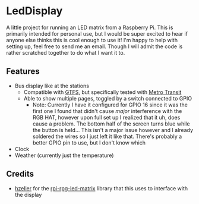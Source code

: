 # LedDisplay

A little project for running an LED matrix from a Raspberry Pi. This is primarily intended for personal use, but I would be super excited to hear if anyone else thinks this is cool enough to use it! I'm happy to help with setting up, feel free to send me an email. Though I will admit the code is rather scratched together to do what I want it to.

## Features
- Bus display like at the stations
   - Compatible with [GTFS](https://gtfs.org/), but specifically tested with [Metro Transit](https://svc.metrotransit.org/)
   - Able to show multiple pages, toggled by a switch connected to GPIO
      - Note: Currently I have it configured for GPIO 16 since it was the first one I found that didn't cause *major* interference with the RGB HAT, however upon full set up I realized that it uh, does cause a problem. The bottom half of the screen turns blue while the button is held... This isn't a major issue however and I already soldered the wires so I just left it like that. There's probably a better GPIO pin to use, but I don't know which
- Clock
- Weather (currently just the temperature)

## Credits
- [hzeller](https://github.com/hzeller) for the [rpi-rpg-led-matrix](https://github.com/hzeller/rpi-rgb-led-matrix) library that this uses to interface with the display
